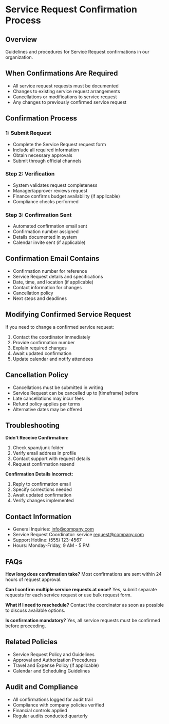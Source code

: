 # Service Request Confirmation Process

## Overview
Guidelines and procedures for Service Request confirmations in our organization.

## When Confirmations Are Required
- All service request requests must be documented
- Changes to existing service request arrangements
- Cancellations or modifications to service request
- Any changes to previously confirmed service request

## Confirmation Process

###  1: Submit Request
- Complete the Service Request request form
- Include all required information
- Obtain necessary approvals
- Submit through official channels

### Step 2: Verification
- System validates request completeness
- Manager/approver reviews request
- Finance confirms budget availability (if applicable)
- Compliance checks performed

### Step 3: Confirmation Sent
- Automated confirmation email sent
- Confirmation number assigned
- Details documented in system
- Calendar invite sent (if applicable)

## Confirmation Email Contains
- Confirmation number for reference
- Service Request details and specifications
- Date, time, and location (if applicable)
- Contact information for changes
- Cancellation policy
- Next steps and deadlines

## Modifying Confirmed Service Request
If you need to change a confirmed service request:
1. Contact the coordinator immediately
2. Provide confirmation number
3. Explain required changes
4. Await updated confirmation
5. Update calendar and notify attendees

## Cancellation Policy
- Cancellations must be submitted in writing
- Service Request can be cancelled up to [timeframe] before
- Late cancellations may incur fees
- Refund policy applies per terms
- Alternative dates may be offered

## Troubleshooting

**Didn't Receive Confirmation:**
1. Check spam/junk folder
2. Verify email address in profile
3. Contact support with request details
4. Request confirmation resend

**Confirmation Details Incorrect:**
1. Reply to confirmation email
2. Specify corrections needed
3. Await updated confirmation
4. Verify changes implemented

## Contact Information
- General Inquiries: info@company.com
- Service Request Coordinator: service request@company.com
- Support Hotline: (555) 123-4567
- Hours: Monday-Friday, 9 AM - 5 PM

## FAQs

**How long does confirmation take?**
Most confirmations are sent within 24 hours of request approval.

**Can I confirm multiple service requests at once?**
Yes, submit separate requests for each service request or use bulk request form.

**What if I need to reschedule?**
Contact the coordinator as soon as possible to discuss available options.

**Is confirmation mandatory?**
Yes, all service requests must be confirmed before proceeding.

## Related Policies
- Service Request Policy and Guidelines
- Approval and Authorization Procedures
- Travel and Expense Policy (if applicable)
- Calendar and Scheduling Guidelines

## Audit and Compliance
- All confirmations logged for audit trail
- Compliance with company policies verified
- Financial controls applied
- Regular audits conducted quarterly

